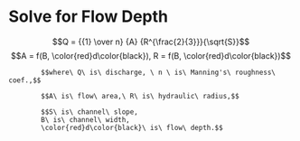 # Solve for Flow Depth

 $$Q = {{1} \over n} {A} {R^{\frac{2}{3}}}{\sqrt{S}}$$
            $$A = f(B, \color{red}d\color{black}),
            R = f(B, \color{red}d\color{black})$$
  
            $$where\ Q\ is\ discharge, \ n \ is\ Manning's\ roughness\  coef.,$$
  
            $$A\ is\ flow\ area,\ R\ is\ hydraulic\ radius,$$
  
            $$S\ is\ channel\ slope,
            B\ is\ channel\ width,
            \color{red}d\color{black}\ is\ flow\ depth.$$